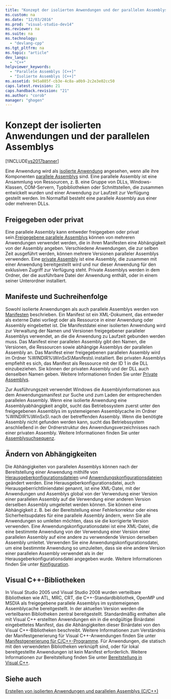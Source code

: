 ```yaml
---
title: "Konzept der isolierten Anwendungen und der parallelen Assemblys"
ms.custom: na
ms.date: "12/03/2016"
ms.prod: "visual-studio-dev14"
ms.reviewer: na
ms.suite: na
ms.technology: 
  - "devlang-cpp"
ms.tgt_pltfrm: na
ms.topic: "article"
dev_langs: 
  - "C++"
helpviewer_keywords: 
  - "Parallele Assemblys [C++]"
  - "Isolierte Assemblys [C++]"
ms.assetid: 945a885f-cb3e-4c8a-a0b9-2c2e3e02cc50
caps.latest.revision: 21
caps.handback.revision: "21"
ms.author: "corob"
manager: "ghogen"
---
```

# Konzept der isolierten Anwendungen und der parallelen Assemblys
[!INCLUDE[vs2017banner](../assembler/inline/includes/vs2017banner.md)]

Eine Anwendung wird als [isolierte Anwendung](http://msdn.microsoft.com/library/aa375190) angesehen, wenn alle ihre Komponenten [parallele Assemblys](_win32_side_by_side_assemblies) sind. Eine parallele Assembly ist eine Ansammlung von Ressourcen, z. B. eine Gruppe von DLLs, Windows\-Klassen, COM\-Servern, Typbibliotheken oder Schnittstellen, die zusammen entwickelt wurden und einer Anwendung zur Laufzeit zur Verfügung gestellt werden. Im Normalfall besteht eine parallele Assembly aus einer oder mehreren DLLs.  
  
## Freigegeben oder privat  
 Eine parallele Assembly kann entweder freigegeben oder privat sein.[Freigegebene parallele Assemblys](https://msdn.microsoft.com/en-us/library/aa375996.aspx) können von mehreren Anwendungen verwendet werden, die in ihren Manifesten eine Abhängigkeit von der Assembly angeben. Verschiedene Anwendungen, die zur selben Zeit ausgeführt werden, können mehrere Versionen paralleler Assemblys verwenden. Eine [private Assembly](_win32_private_assemblies) ist eine Assembly, die zusammen mit einer Anwendung bereitgestellt wird und nur dieser Anwendung für den exklusiven Zugriff zur Verfügung steht. Private Assemblys werden in dem Ordner, der die ausführbare Datei der Anwendung enthält, oder in einem seiner Unterordner installiert.  
  
## Manifeste und Suchreihenfolge  
 Sowohl isolierte Anwendungen als auch parallele Assemblys werden von [Manifesten](http://msdn.microsoft.com/library/aa375365) beschrieben. Ein Manifest ist ein XML\-Dokument, das entweder als externe Datei vorliegt oder als Ressource in einer Anwendung oder Assembly eingebettet ist. Die Manifestdatei einer isolierten Anwendung wird zur Verwaltung der Namen und Versionen freigegebener paralleler Assemblys verwendet, an die die Anwendung zu Laufzeit gebunden werden muss. Das Manifest einer parallelen Assembly gibt den Namen, die Versionen, die Ressourcen sowie abhängige Assemblys der parallelen Assembly an. Das Manifest einer freigegebenen parallelen Assembly wird im Ordner %WINDIR%\\WinSxS\\Manifests\\ installiert. Bei privaten Assemblys empfiehlt es sich, das Manifest als Ressource mit der ID 1 in die DLL einzubeziehen. Sie können der privaten Assembly und der DLL auch denselben Namen geben. Weitere Informationen finden Sie unter [Private Assemblys](_win32_private_assemblies).  
  
 Zur Ausführungszeit verwendet Windows die Assemblyinformationen aus dem Anwendungsmanifest zur Suche und zum Laden der entsprechenden parallelen Assembly. Wenn eine isolierte Anwendung eine Assemblyabhängigkeit angibt, sucht das Betriebssystem zuerst unter den freigegebenen Assemblys im systemeigenen Assemblycache im Ordner %WINDIR%\\WinSxS\\ nach der betreffenden Assembly. Wenn die benötigte Assembly nicht gefunden werden kann, sucht das Betriebssystem anschließend in der Ordnerstruktur des Anwendungsverzeichnisses nach einer privaten Assembly. Weitere Informationen finden Sie unter [Assemblysuchsequenz](http://msdn.microsoft.com/library/aa374224).  
  
## Ändern von Abhängigkeiten  
 Die Abhängigkeiten von parallelen Assemblys können nach der Bereitstellung einer Anwendung mithilfe von [Herausgeberkonfigurationsdateien](http://msdn.microsoft.com/library/aa375682) und [Anwendungskonfigurationsdateien](http://msdn.microsoft.com/library/aa374182) geändert werden. Eine Herausgeberkonfigurationsdatei, auch Herausgeberrichtliniendatei genannt, ist eine XML\-Datei, mit der Anwendungen und Assemblys global von der Verwendung einer Version einer parallelen Assembly auf die Verwendung einer anderen Version derselben Assembly umgeleitet werden können. Sie können eine Abhängigkeit z. B. bei der Bereitstellung einer Fehlerkorrektur oder eines Sicherheitsupdates für eine parallele Assembly ändern, wenn Sie alle Anwendungen so umleiten möchten, dass sie die korrigierte Version verwenden. Eine Anwendungskonfigurationsdatei ist eine XML\-Datei, die eine bestimmte Anwendung von der Verwendung einer Version einer parallelen Assembly auf eine andere zu verwendende Version derselben Assembly umleitet. Verwenden Sie eine Anwendungskonfigurationsdatei, um eine bestimmte Anwendung so umzuleiten, dass sie eine andere Version einer parallelen Assembly verwendet als in der Herausgeberkonfigurationsdatei angegeben wurde. Weitere Informationen finden Sie unter [Konfiguration](http://msdn.microsoft.com/library/aa375123).  
  
## Visual C\+\+\-Bibliotheken  
 In Visual Studio 2005 und Visual Studio 2008 wurden verteilbare Bibliotheken wie ATL, MRC, CRT, die C\+\+\-Standardbibliothek, OpenMP und MSDIA als freigegebene parallele Assemblys im systemeigenen Assemblycache bereitgestellt. In der aktuellen Version werden die verteilbaren Bibliotheken zentral bereitgestellt. Standardmäßig enthalten alle mit Visual C\+\+ erstellten Anwendungen ein in die endgültige Binärdatei eingebettetes Manifest, das die Abhängigkeiten dieser Binärdatei von den Visual C\+\+\-Bibliotheken beschreibt. Weitere Informationen zum Verständnis der Manifestgenerierung für Visual C\+\+\-Anwendungen finden Sie unter [Manifestgenerierung für C\/C\+\+\-Programme](../build/understanding-manifest-generation-for-c-cpp-programs.md). Für Anwendungen, die statisch mit den verwendeten Bibliotheken verknüpft sind, oder für lokal bereitgestellte Anwendungen ist kein Manifest erforderlich. Weitere Informationen zur Bereitstellung finden Sie unter [Bereitstellung in Visual C\+\+](../ide/deployment-in-visual-cpp.md).  
  
## Siehe auch  
 [Erstellen von isolierten Anwendungen und parallelen Assemblys \(C\/C\+\+\)](../build/building-c-cpp-isolated-applications-and-side-by-side-assemblies.md)